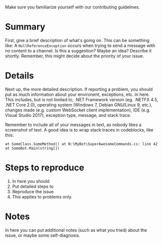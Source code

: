 Make sure you familiarize yourself with our contributing guidelines.

# Summary

First, give a brief description of what's going on. This can be something like: A `NullReferenceException` occurs when
trying to send a message with no content to a channel. Is this a suggestion? Maybe an idea? Describe it shortly.
Remember, this might decide about the priority of your issue.

# Details

Next up, the more detailed description. If reporting a problem, you should put as much information about your
environent, exceptions, etc. in here. This includes, but is not limited to, .NET Framework version (eg. .NETFX 4.5, .NET
Core 2.0), operating system (Windows 7, Debian GNU/Linux 9, etc.), changes made (e.g. custom WebSocket client
implementation), IDE (e.g. Visual Studio 2017), exception type, message, and stack trace.

Remember to include all of your messages in text, as nobody likes a screenshot of text. A good idea is to wrap stack
traces in codeblocks, like this:

```
at SomeClass.SomeMethod() at N:\MyBot\SuperAwesomeCommands.cs: line 42
at SomeBot.Main(string[])
```

# Steps to reproduce

1. In here you should
2. Put detailed steps to
3. Reproduce the issue.
4. This applies to problems only.

# Notes

In here you can put additional notes (such as what you tried) about the issue, or maybe some self-diagnosis.
